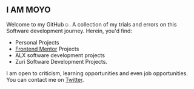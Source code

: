 ## I AM MOYO
Welcome to my GitHub☺️.
A collection of my trials and errors on this Software development journey. Herein, you'd find:
- Personal Projects
- [Frontend Mentor](https://www.frontendmentor.io/profile/MoyoSharon) Projects
- ALX software development projects
- Zuri Software Development Projects.

I am open to criticism, learning opportunities and even job opportunities.
You can contact me on [Twitter](https://www.twitter.com/moyo_61).